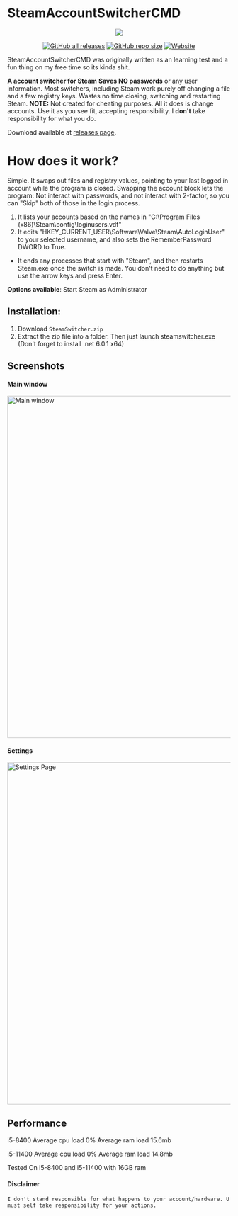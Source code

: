 
# SteamAccountSwitcherCMD
<p align="center">
  <a href="https://sneaky.pink">
    <img src="https://sneaky.pink/steamswitcherbanner.jpg"></a>
</p>
<p align="center">
<a href="https://github.com/MageSneaky/SteamAccountSwitcherCMD/releases"><img alt="GitHub all releases" src="https://img.shields.io/github/downloads/MageSneaky/SteamAccountSwitcherCMD/total?color=pink&label=Downloads&logo=github&style=flat-square"></a>
<a href="https://github.com/MageSneaky/SteamAccountSwitcherCMD"><img alt="GitHub repo size" src="https://img.shields.io/github/repo-size/MageSneaky/SteamAccountSwitcherCMD?color=pink&label=Repo%20Size&logo=github&style=flat-square"></a>
<a href="https://sneaky.pink"><img alt="Website" src="https://img.shields.io/website?down_color=pink&down_message=sneaky.pink&label=Website&up_color=pink&up_message=sneaky.pink&url=https%3A%2F%2Fsneaky.pink"></a>
</p>
SteamAccountSwitcherCMD was originally written as an learning test and a fun thing on my free time so its kinda shit.

**A account switcher for Steam**
**Saves NO passwords** or any user information. Most switchers, including Steam work purely off changing a file and a few registry keys.
Wastes no time closing, switching and restarting Steam.
**NOTE:** Not created for cheating purposes. All it does is change accounts. Use it as you see fit, accepting responsibility. I  **don't** take responsibility for what you do.

Download available at [releases page](https://github.com/MageSneaky/SteamAccountSwitcherCMD/releases).

 # How does it work?
Simple. It swaps out files and registry values, pointing to your last logged in account while the program is closed. Swapping the account block lets the program: Not interact with passwords, and not interact with 2-factor, so you can "Skip" both of those in the login process.

1.  It lists your accounts based on the names in "C:\\Program Files (x86)\\Steam\\config\\loginusers.vdf"
2.  It edits "HKEY_CURRENT_USER\\Software\\Valve\\Steam\\AutoLoginUser" to your selected username, and also sets the RememberPassword DWORD to True.

-   It ends any processes that start with "Steam", and then restarts Steam.exe once the switch is made. You don't need to do anything but use the arrow keys and press Enter.

**Options available**: Start Steam as Administrator

## Installation:
1. Download `SteamSwitcher.zip`
2. Extract the zip file into a folder. Then just launch steamswitcher.exe (Don't forget to install .net 6.0.1 x64)
## Screenshots
<p>
<h4>Main window</h4>
  <img alt="Main window" src="https://i.imgur.com/6iaPfA4.png" width=773">
<h4>Settings</h4>
  <img alt="Settings Page" src="https://i.imgur.com/TOrmFPh.png" width=773">
</a>
</p>

## Performance
i5-8400
Average cpu load 0%
Average ram load 15.6mb

i5-11400
Average cpu load 0%
Average ram load 14.8mb

Tested On i5-8400 and i5-11400 with 16GB ram

#### Disclaimer

```
I don't stand responsible for what happens to your account/hardware. U must self take responsibility for your actions.

```
